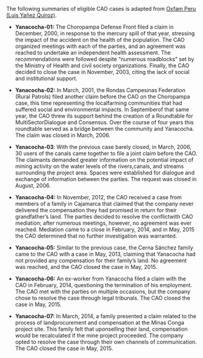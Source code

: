 The following summaries of eligible CAO cases is adapted from [Oxfam Peru (Luis Yañez Quiroz)](https://peru.oxfam.org/sites/peru.oxfam.org/files/file_attachments/OPPORTUNITIES%20AND%20MISSTEPS%20IFC%20INVEST.%20POLICY%20IN%20PERU.PDF).

<!--[**Note:** Quiroz's summaries contain some factual inaccuracies; I'll correct for these later. - AD]-->

*	**Yanacocha-01:** The Choropampa Defense Front filed a claim in December, 2000, in response to the mercury spill of that year, stressing the impact of the accident on the health of the population. The CAO organized meetings with each of the parties, and an agreement was reached to undertake an independent health assessment. The recommendations were followed despite “numerous roadblocks” set by the Ministry of Health and civil society organizations. Finally, the CAO decided to close the case in November, 2003, citing the lack of social and institutional support.

*	**Yanacocha-02:** In March, 2001, the Rondas Campesinas Federation (Rural Patrols) filed another claim before the CAO on the Choropampa case, this time representing the localfarming communities that had suffered social and environmental impacts. In Septemberof that same year, the CAO threw its support behind the creation of a Roundtable for MultiSectorDialogue and Consensus. Over the course of four years this roundtable served as a bridge between the community and Yanacocha. The claim was closed in March, 2006.

*	**Yanacocha-03**: With the previous case barely closed, in March, 2006, 30 users of the canals came together to file a joint claim before the CAO. The claimants demanded greater information on the potential impact of mining activity on the water levels of the rivers,canals, and streams surrounding the project area. Spaces were established for dialogue and exchange of information between the parties. The request was closed in August, 2006.

*	**Yanacocha-04:** In November, 2012, the CAO received a case from members of a family in Cajamarca that claimed that the company never delivered the compensation they had promised in return for their grandfather’s land. The parties decided to resolve the conflictwith CAO mediation; after numerous meetings, however, no agreement was ever reached. Mediation came to a close in February, 2014, and in May, 2015 the CAO determined that no further investigation was warranted.

*	**Yanacocha-05:** Similar to the previous case, the Cerna Sánchez family came to the CAO with a case in May, 2013, claiming that Yanacocha had not provided any compensation for their family’s land. No agreement was reached, and the CAO closed the case in May, 2015.

*	**Yanacocha-06:** An ex-worker from Yanacocha filed a claim with the CAO in February, 2014, questioning the termination of his employment. The CAO met with the parties on multiple occasions, but the company chose to resolve the case through legal tribunals. The CAO closed the case in May, 2015.

*	**Yanacocha-07:** In March, 2014, a family presented a claim related to the process of landprocurement and compensation at the Minas Conga project site. This family felt that uponselling their land, compensation would be recalculated if the mine project proceeded. The company opted to resolve the case through their own channels of communication. The CAO closed the case in May, 2015.
